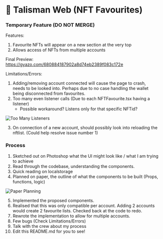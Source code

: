 # 🧿 Talisman Web (NFT Favourites)

### Temporary Feature (DO NOT MERGE)

Features:

1. Favourite NFTs will appear on a new section at the very top
2. Allows access of NFTs from multiple accounts

Final Preview:  
https://gyazo.com/680884187902a8d74eb2389f083c172e

Limitations/Errors:

1. Adding/removing account connected will cause the page to crash, needs to be looked into. Perhaps due to no case handling the wallet being disconnected from favourites.
2. Too many even listener calls (Due to each NFTFavourite.tsx having a listener)
   - Possible workaround? Listens only for that specific NFTid?

![Too Many Listeners](https://i.gyazo.com/974795203b5cd9189e85759960dab46c.png)

3. On connection of a new account, should possibly look into reloading the nftlist. (Could help resolve issue number 1)

### Process

1. Sketched out on Photoshop what the UI might look like / what I am trying to achieve
2. Read through the codebase, understanding the components.
3. Quick reading on localstorage
4. Planned on paper, the outline of what the components to be built (Props, functions, logic)  

![Paper Planning](https://i.gyazo.com/cda8be13cc9f415f3b7971377c9fb90c.jpg)  

5. Implemented the proposed components.  
6. Realised that this was only compatible per account. Adding 2 accounts would create 2 favourite lists. Checked back at the code to redo.
7. Rewrote the implementation to allow for multiple accounts.
8. Few bugs (Check Limitations/Errors)
9. Talk with the crew about my process
10. Edit this README.md for you to see!